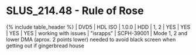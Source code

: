 # SLUS_214.48 - Rule of Rose

{% include table_header %}
| DVD5 | HDL ISO | 1.0.0 | HDD | 1, 2 | YES | YES | YES | YES | working with issues | "israpps" | SCPH-39001 | Mode 1, 2 and lower DMA (aprox. 2 points lower) needed to avoid black screen when getting out if gingerbread house 
